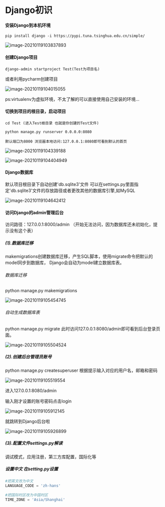 # Django初识

#### 安装Django到本机环境

~~~shell
pip install django -i https://pypi.tuna.tsinghua.edu.cn/simple/ 
~~~

![image-20210119103837893](https://cdn.jsdelivr.net/gh/luobodage/myimage/myimage/image-20210119103837893.png)

#### 创建Django项目

~~~shell
django-admin startproject Test(Test为项目名)
~~~

或者利用pycharm创建项目

![image-20210119104015055](https://cdn.jsdelivr.net/gh/luobodage/myimage/myimage/image-20210119104015055.png)

ps:virtualenv为虚拟环境，不太了解的可以直接使用自己安装的环境...

#### 切换到项目的根目录，启动项目

~~~shell
cd Test (进入Test根目录 也就是你创建的Test文件)

python manage.py runserver 0.0.0.0:8080

默认端口为8000 浏览器本地访问:127.0.0.1:8080即可看到默认的首页
~~~

![image-20210119104339188](https://cdn.jsdelivr.net/gh/luobodage/myimage/myimage/image-20210119104339188.png)

![image-20210119104404949](https://cdn.jsdelivr.net/gh/luobodage/myimage/myimage/image-20210119104404949.png)

#### Django数据库

默认项目根目录下自动创建'db.sqlite3'文件 可以在settings.py里面指定'db.sqlite3'文件的存放路径或者更改其他的数据库引擎,如MySQL

![image-20210119104642412](https://cdn.jsdelivr.net/gh/luobodage/myimage/myimage/image-20210119104642412.png)

#### 访问Django的admin管理后台

访问路径：127.0.0.1:8000/admin （开始无法访问，因为数据库还未初始化，提示没有这个表）

##### (1).数据库迁移

makemigrations创建数据库迁移，产生SQL脚本，使用migrate命令把默认的model同步到数据库，
Django会自动为model建立数据库表。

###### 数据库迁移

python manage.py makemigrations

![image-20210119105454745](https://cdn.jsdelivr.net/gh/luobodage/myimage/myimage/image-20210119105454745.png)

###### 自动生成数据库表

python manage.py migrate
此时访问127.0.0.1:8080/admin即可看到后台登录页面。

![image-20210119105504524](https://cdn.jsdelivr.net/gh/luobodage/myimage/myimage/image-20210119105504524.png)

##### (2).创建后台管理员账号

python manage.py createsuperuser 
根据提示输入对应的用户名，邮箱和密码

![image-20210119105519554](https://cdn.jsdelivr.net/gh/luobodage/myimage/myimage/image-20210119105519554.png)

进入127.0.0.1:8080/admin

输入刚才设置的账号密码点击login

![image-20210119105912145](https://cdn.jsdelivr.net/gh/luobodage/myimage/myimage/image-20210119105912145.png)

就跳转到Django后台啦

![image-20210119105926899](https://cdn.jsdelivr.net/gh/luobodage/myimage/myimage/image-20210119105926899.png)

##### (3).配置文件settings.py解读

调试模式，应用注册，第三方库配置，国际化等

##### 设置中文 在setting.py设置

~~~python
#把英文改为中文
LANGUAGE_CODE = 'zh-hans'
 
#把国际时区改为中国时区
TIME_ZONE = 'Asia/Shanghai'
~~~

